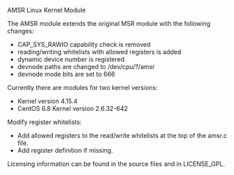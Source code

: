 AMSR Linux Kernel Module

The AMSR module extends the original MSR module with the following changes: 

* CAP_SYS_RAWIO capability check is removed
* reading/writing whitelists with allowed registers is added
* dynamic device number is registered
* devnode paths are changed to /dev/cpu/?/amsr
* devnode mode bits are set to 666

Currently there are modules for two kernel versions:

* Kernel version 4.15.4
* CentOS 6.8 Kernel version 2.6.32-642

Modify register whitelists:

* Add allowed registers to the read/write whitelists at the top of the amsr.c file.
* Add register definition if missing.

Licensing information can be found in the source files and in LICENSE_GPL.
